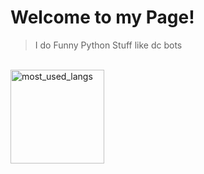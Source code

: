 <h1>Welcome to my Page!</h1>

<blockquote> I do Funny Python Stuff like dc bots</blockquote>

<br>
  <img src="https://github-readme-stats.vercel.app/api/top-langs/?username=satanaelcode&layout=compact&langs_count=4&bg_color=ffffff00&text_color=a742f5&count_private=false&hide_border=false" height="150" alt="most_used_langs">

</br>
